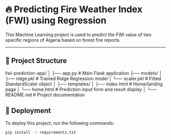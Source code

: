 # 🔥 Predicting Fire Weather Index (FWI) using Regression

This Machine Learning project is used to predict the FWI value of two specific regions of Algeria based on forest fire reports.

---
## 📂 Project Structure

fwi-prediction-app/
│
├── app.py # Main Flask application
├── models/
│ ├── ridge.pkl # Trained Ridge Regression model
│ └── scaler.pkl # Fitted StandardScaler object
│
├── templates/
│ ├── index.html # Home/landing page
│ └── home.html # Prediction input form and result display
│
└── README.md # Project documentation

## 🚀 Deployment

To deploy this project, run the following commands:

```bash
pip install -r requirements.txt




